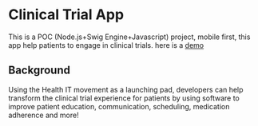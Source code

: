 Clinical Trial App
==========

This is a POC (Node.js+Swig Engine+Javascript) project, mobile first, this app help patients to engage in clinical trials. here is a [demo](http://matiasurbano-clinical.jit.su/)

Background
-----
Using the Health IT movement as a launching pad, developers can help transform the clinical trial experience for patients by using software to improve patient education, communication, scheduling, medication adherence and more! 

